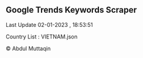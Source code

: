 

## Google Trends Keywords Scraper 
 
Last Update 02-01-2023 , 18:53:51

Country List :
VIETNAM.json



© Abdul Muttaqin 
